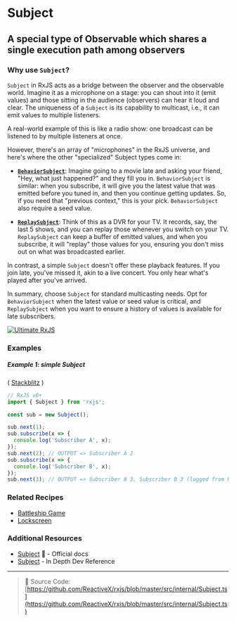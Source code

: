 # Subject

## A special type of Observable which shares a single execution path among observers

### Why use `Subject`?

`Subject` in RxJS acts as a bridge between the observer and the observable world. Imagine it as a microphone on a stage: you can shout into it (emit values) and those sitting in the audience (observers) can hear it loud and clear. The uniqueness of a `Subject` is its capability to multicast, i.e., it can emit values to multiple listeners.

A real-world example of this is like a radio show: one broadcast can be listened to by multiple listeners at once.

However, there's an array of "microphones" in the RxJS universe, and here's where the other "specialized" Subject types come in: 

- **[`BehaviorSubject`](behaviorsubject.md)**: Imagine going to a movie late and asking your friend, "Hey, what just happened?" and they fill you in. `BehaviorSubject` is similar: when you subscribe, it will give you the latest value that was emitted before you tuned in, and then you continue getting updates. So, if you need that "previous context," this is your pick. `BehaviorSubject` also require a seed value.

- **[`ReplaySubject`](replaysubject.md)**: Think of this as a DVR for your TV. It records, say, the last 5 shows, and you can replay those whenever you switch on your TV. `ReplaySubject` can keep a buffer of emitted values, and when you subscribe, it will "replay" those values for you, ensuring you don't miss out on what was broadcasted earlier. 

In contrast, a simple `Subject` doesn't offer these playback features. If you join late, you've missed it, akin to a live concert. You only hear what's played after you've arrived.

In summary, choose `Subject` for standard multicasting needs. Opt for `BehaviorSubject` when the latest value or seed value is critical, and `ReplaySubject` when you want to ensure a history of values is available for late subscribers.

[![Ultimate RxJS](https://ultimatecourses.com/static/banners/banner-rxjs.svg 'Ultimate RxJS')](https://ultimatecourses.com/courses/rxjs?ref=4)

### Examples

##### Example 1: simple Subject

(
[Stackblitz](https://stackblitz.com/edit/rxjs-subject-simple-example-j33czp?file=index.ts&devtoolsheight=100)
)

```js
// RxJS v6+
import { Subject } from 'rxjs';

const sub = new Subject();

sub.next(1);
sub.subscribe(x => {
  console.log('Subscriber A', x);
});
sub.next(2); // OUTPUT => Subscriber A 2
sub.subscribe(x => {
  console.log('Subscriber B', x);
});
sub.next(3); // OUTPUT => Subscriber A 3, Subscriber B 3 (logged from both subscribers)
```

### Related Recipes

- [Battleship Game](../recipes/battleship-game.md)
- [Lockscreen](../recipes/lockscreen.md)

### Additional Resources

- [Subject](https://rxjs-dev.firebaseapp.com/api/index/class/Subject) 📰 -
  Official docs
- [Subject](https://indepth.dev/reference/rxjs/subjects) - In Depth Dev Reference

---

> 📁 Source Code:
> [https://github.com/ReactiveX/rxjs/blob/master/src/internal/Subject.ts](https://github.com/ReactiveX/rxjs/blob/master/src/internal/Subject.ts)
